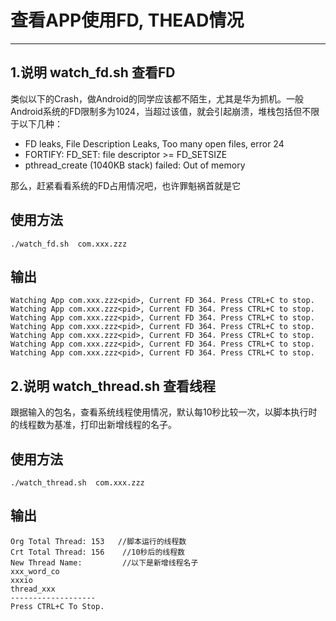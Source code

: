 # 查看APP使用FD, THEAD情况
---
## 1.说明 watch_fd.sh  查看FD

类似以下的Crash，做Android的同学应该都不陌生，尤其是华为抓机。一般Android系统的FD限制多为1024，当超过该值，就会引起崩溃，堆栈包括但不限于以下几种：

* FD leaks, File Description Leaks, Too many open files, error 24
* FORTIFY: FD_SET: file descriptor >= FD_SETSIZE
* pthread_create (1040KB stack) failed: Out of memory

那么，赶紧看看系统的FD占用情况吧，也许罪魁祸首就是它

## 使用方法

```shell
./watch_fd.sh  com.xxx.zzz
```
## 输出
```shell
Watching App com.xxx.zzz<pid>, Current FD 364. Press CTRL+C to stop.
Watching App com.xxx.zzz<pid>, Current FD 364. Press CTRL+C to stop.
Watching App com.xxx.zzz<pid>, Current FD 364. Press CTRL+C to stop.
Watching App com.xxx.zzz<pid>, Current FD 364. Press CTRL+C to stop.
Watching App com.xxx.zzz<pid>, Current FD 364. Press CTRL+C to stop.
Watching App com.xxx.zzz<pid>, Current FD 364. Press CTRL+C to stop.
Watching App com.xxx.zzz<pid>, Current FD 364. Press CTRL+C to stop.
```

## 2.说明 watch_thread.sh 查看线程
跟据输入的包名，查看系统线程使用情况，默认每10秒比较一次，以脚本执行时的线程数为基准，打印出新增线程的名子。
	
## 使用方法

```shell
./watch_thread.sh  com.xxx.zzz   
```

## 输出
```shell
Org Total Thread: 153   //脚本运行的线程数
Crt Total Thread: 156	 //10秒后的线程数
New Thread Name:	     //以下是新增线程名子
xxx_word_co
xxxio
thread_xxx
-------------------
Press CTRL+C To Stop.
```
	